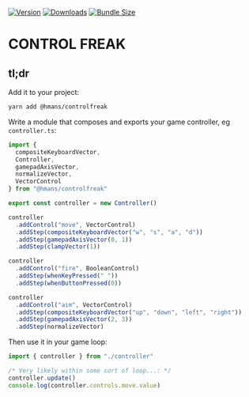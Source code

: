 [![Version](https://img.shields.io/npm/v/@hmans/controlfreak)](https://www.npmjs.com/package/@hmans/controlfreak)
[![Downloads](https://img.shields.io/npm/dt/@hmans/controlfreak.svg)](https://www.npmjs.com/package/@hmans/controlfreak)
[![Bundle Size](https://img.shields.io/bundlephobia/min/@hmans/controlfreak?label=bundle%20size)](https://bundlephobia.com/result?p=@hmans/controlfreak)

# CONTROL FREAK

## tl;dr

Add it to your project:

```sh
yarn add @hmans/controlfreak
```

Write a module that composes and exports your game controller, eg `controller.ts`:

```ts
import {
  compositeKeyboardVector,
  Controller,
  gamepadAxisVector,
  normalizeVector,
  VectorControl
} from "@hmans/controlfreak"

export const controller = new Controller()

controller
  .addControl("move", VectorControl)
  .addStep(compositeKeyboardVector("w", "s", "a", "d"))
  .addStep(gamepadAxisVector(0, 1))
  .addStep(clampVector(1))

controller
  .addControl("fire", BooleanControl)
  .addStep(whenKeyPressed(" "))
  .addStep(whenButtonPressed(0))

controller
  .addControl("aim", VectorControl)
  .addStep(compositeKeyboardVector("up", "down", "left", "right"))
  .addStep(gamepadAxisVector(2, 3))
  .addStep(normalizeVector)
```

Then use it in your game loop:

```ts
import { controller } from "./controller"

/* Very likely within some sort of loop...: */
controller.update()
console.log(controller.controls.move.value)
```
